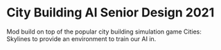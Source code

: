 # City Building AI Senior Design 2021
 Mod build on top of the popular city building simulation game Cities: Skylines to provide an environment to train our AI in. 
